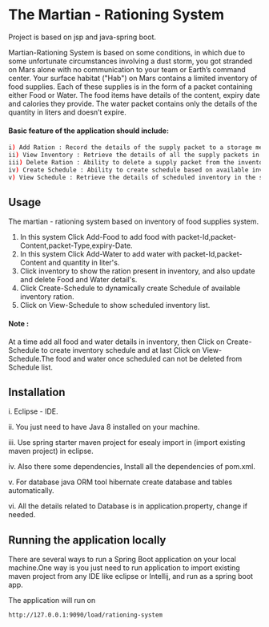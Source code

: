 # The Martian - Rationing System

Project is based on jsp and java-spring boot.

Martian-Rationing System is based on some conditions, in which due to some unfortunate circumstances involving a dust storm, you got stranded on Mars alone with no communication to your team or Earth’s command center.
Your surface habitat ("Hab") on Mars contains a limited inventory of food supplies. Each of these supplies is in the form of a packet containing either Food or Water. The food items have details of the content, expiry date and calories they provide. The water packet contains only the details of the quantity in liters and doesn’t expire.

#### Basic feature of the application should include:

```bash
i) Add Ration : Record the details of the supply packet to a storage mechanism.
ii) View Inventory : Retrieve the details of all the supply packets in the inventory
iii) Delete Ration : Ability to delete a supply packet from the inventory that has been consumed or needs update.
iv) Create Schedule : Ability to create schedule based on available inventory in the storage mechanism.
v) View Schedule : Retrieve the details of scheduled inventory in the storage mechanism.
```

## Usage 

The martian - rationing system based on inventory of food supplies system.
1. In this system Click Add-Food to add food with packet-Id,packet-Content,packet-Type,expiry-Date.
2. In this system Click Add-Water to add water with packet-Id,packet-Content and quantity in liter's.
3. Click inventory to show the ration present in inventory, and also update and delete Food and Water detail's. 
4. Click Create-Schedule to dynamically create Schedule of available inventory ration.
5. Click on View-Schedule to show scheduled inventory list.
 

#### Note :
At a time add all food and water details in inventory, then Click on Create-Schedule to create inventory schedule and at last Click on View-Schedule.The food and water once scheduled can not be deleted from Schedule list.


## Installation

   i. Eclipse - IDE.

   ii. You just need to have Java 8 installed on your machine.

   iii. Use spring starter maven project for esealy import in (import existing maven project) in eclipse.
 
   iv. Also there some dependencies, Install all the dependencies of pom.xml. 
  
   v. For database java ORM tool hibernate create database and tables automatically.

   vi. All the details related to Database is in application.property, change if needed.


## Running the application locally

There are several ways to run a Spring Boot application on your local machine.One way is you just need to run application to import existing maven project from any IDE like eclipse or Intellij, and run as a spring boot app.

The application will run on 

```bash
http://127.0.0.1:9090/load/rationing-system
```
